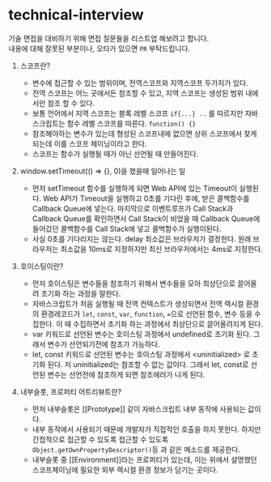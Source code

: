 # technical-interview

기술 면접을 대비하기 위해 면접 질문들을 리스트업 해보려고 합니다.<br>
내용에 대해 잘못된 부분이나, 오타가 있으면 `PR` 부탁드립니다.

1. 스코프란?

   - 변수에 접근할 수 있는 범위이며, 전역스코프와 지역스코프 두가지가 있다.
   - 전역 스코프는 어느 곳에서든 참조할 수 있고, 지역 스코프는 생성된 범위 내에서만 참조 할 수 있다.
   - 보통 언어에서 지역 스코프는 블록 레벨 스코프 `if{...} ..` 를 따르지만 자바스크립트는 함수 레벨 스코프를 따른다. `function() {}`
   - 참조해야하는 변수가 있는데 형성된 스코프내에 없으면 상위 스코프에서 찾게 되는데 이를 스코프 체이닝이라고 한다.
   - 스코프는 함수가 실행될 때가 아닌 선언될 때 만들어진다.

2. window.setTimeout(() => {}, 0)을 했을때 일어나는 일

   - 먼저 setTimeout 함수를 실행하게 되면 Web API에 있는 Timeout이 실행된다. Web API가 Timeout을 실행하고 0초를 기다린 후에, 받은 콜백함수를 Callback Queue에 넣는다. 마지막으로 이벤트루프가 Call Stack과 Callback Queue를 확인하면서 Call Stack이 비었을 때 Callback Queue에 들어갔던 콜백함수를 Call Stack에 넣고 콜백함수가 실행이된다.
   - 사실 0초를 기다리지는 않는다. delay 최소값은 브라우저가 결정한다. 원래 브라우저는 최소값을 10ms로 지정하지만 최신 브라우저에서는 4ms로 지정한다.

3. 호이스팅이란?

   - 먼저 호이스팅은 변수들을 참조하기 위해서 변수들을 모아 최상단으로 끌어올려 초기화 하는 과정을 말한다.
   - 자바스크립트가 처음 실행될 때 전역 컨텍스트가 생성되면서 전역 렉시컬 환경의 환경레코드가 `let`, `const`, `var`, `function`, `=`으로 선언된 함수, 변수 등을 수집한다. 이 때 수집하면서 초기화 하는 과정에서 최상단으로 끌어올려지게 된다.
   - var 키워드로 선언된 변수는 호이스팅 과정에서 undefined로 초기화 된다. 그래서 변수가 선언되기전에 참조가 가능하다.
   - let, const 키워드로 선언된 변수는 호이스팅 과정에서 &lt;uninitialized&gt; 로 초기화 된다. 저 uninitialized는 참조할 수 없는 값이다. 그래서 let, const로 선언된 변수는 선언전에 참조하게 되면 참조에러가 나게 된다.

4. 내부슬롯, 프로퍼티 어트리뷰트란?

   - 먼저 내부슬롯은 [[Prototype]] 같이 자바스크립트 내부 동작에 사용되는 값이다.
   - 내부 동작에서 사용되기 때문에 개발자가 직접적인 호출을 하지 못한다. 하지만 간접적으로 접근할 수 있도록 접근할 수 있도록 `Object.getOwnPropertyDescriptor()`등 과 같은 메소드를 제공한다.
   - 내부슬롯 중 [[Environment]]라는 프로퍼티가 있는데, 이는 위에서 설명했던 스코프체이닝에 필요한 외부 렉시컬 환경 정보가 담기는 곳이다.
